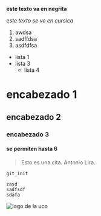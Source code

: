 **este texto va en negrita**

*este texto se ve en cursica*

1. awdsa
2. sadffdsa
3. asdfdfsa

* lista 1
* lista 3
  * lista 4

# encabezado 1
## encabezado 2
### encabezado 3
#### se permiten hasta 6

> Esto es una cita. Antonio Lira.

`git_init`

```
zasd
sadfsdf
sdafa
```

![logo de la uco](https://cordobacofradiera.files.wordpress.com/2013/12/o.jpg)
